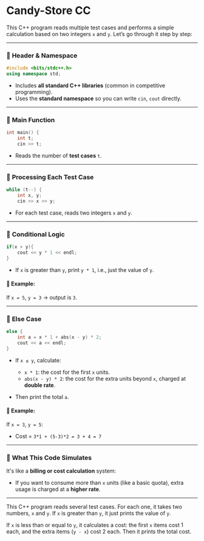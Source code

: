 ﻿# Candy-Store CC

This C++ program reads multiple test cases and performs a simple calculation based on two integers `x` and `y`. Let’s go through it step by step:

---

### 🔷 **Header & Namespace**

```cpp
#include <bits/stdc++.h>
using namespace std;
```

* Includes **all standard C++ libraries** (common in competitive programming).
* Uses the **standard namespace** so you can write `cin`, `cout` directly.

---

### 🔷 **Main Function**

```cpp
int main() {
    int t;
    cin >> t;
```

* Reads the number of **test cases** `t`.

---

### 🔁 **Processing Each Test Case**

```cpp
while (t--) {
    int x, y;
    cin >> x >> y;
```

* For each test case, reads two integers `x` and `y`.

---

### 🔎 **Conditional Logic**

```cpp
if(x > y){
    cout << y * 1 << endl;
}
```

* If `x` is greater than `y`, print `y * 1`, i.e., just the value of `y`.

#### 📌 Example:

If `x = 5`, `y = 3` → output is `3`.

---

### 🧮 **Else Case**

```cpp
else {
    int a = x * 1 + abs(x - y) * 2;
    cout << a << endl;
}
```

* If `x ≤ y`, calculate:

  * `x * 1`: the cost for the first `x` units.
  * `abs(x - y) * 2`: the cost for the extra units beyond `x`, charged at **double rate**.
* Then print the total `a`.

#### 📌 Example:

If `x = 3`, `y = 5`:

* Cost = `3*1 + (5-3)*2 = 3 + 4 = 7`

---

### 🧠 **What This Code Simulates**

It's like a **billing or cost calculation** system:

* If you want to consume more than `x` units (like a basic quota), extra usage is charged at a **higher rate**.

---
This C++ program reads several test cases. For each one, it takes two numbers, `x` and `y`. If `x` is greater than `y`, it just prints the value of `y`.

If `x` is less than or equal to `y`, it calculates a cost: the first `x` items cost 1 each, and the extra items (`y - x`) cost 2 each. Then it prints the total cost.


